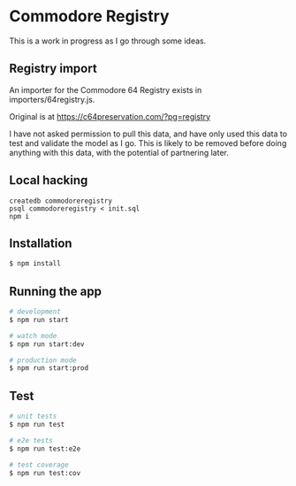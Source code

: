 # Commodore Registry

This is a work in progress as I go through some ideas.

## Registry import

An importer for the Commodore 64 Registry exists in importers/64registry.js.

Original is at https://c64preservation.com/?pg=registry

I have not asked permission to pull this data, and have only used this data to
test and validate the model as I go. This is likely to be removed before doing
anything with this data, with the potential of partnering later.


## Local hacking

```
createdb commodoreregistry
psql commodoreregistry < init.sql
npm i
```

## Installation

```bash
$ npm install
```

## Running the app

```bash
# development
$ npm run start

# watch mode
$ npm run start:dev

# production mode
$ npm run start:prod
```

## Test

```bash
# unit tests
$ npm run test

# e2e tests
$ npm run test:e2e

# test coverage
$ npm run test:cov
